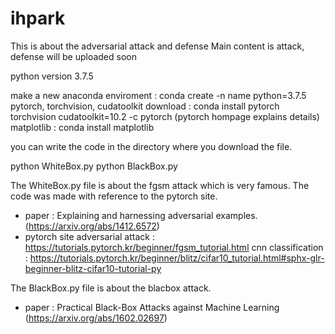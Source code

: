 # ihpark

This is about the adversarial attack and defense
Main content is attack, defense will be uploaded soon

python version 3.7.5


make a new anaconda enviroment : conda create -n name python=3.7.5
pytorch, torchvision, cudatoolkit download : conda install pytorch torchvision cudatoolkit=10.2 -c pytorch (pytorch hompage explains details)
matplotlib : conda install matplotlib

you can write the code in the directory where you download the file.

python WhiteBox.py
python BlackBox.py

The WhiteBox.py file is about the fgsm attack which is very famous.
The code was made with reference to the pytorch site.
* paper : Explaining and harnessing adversarial examples.(https://arxiv.org/abs/1412.6572)
* pytorch site
  adversarial attack : https://tutorials.pytorch.kr/beginner/fgsm_tutorial.html
  cnn classification : https://tutorials.pytorch.kr/beginner/blitz/cifar10_tutorial.html#sphx-glr-beginner-blitz-cifar10-tutorial-py

The BlackBox.py file is about the blacbox attack.
* paper : Practical Black-Box Attacks against Machine Learning (https://arxiv.org/abs/1602.02697)
